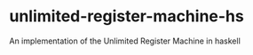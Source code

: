unlimited-register-machine-hs
=============================

An implementation of the Unlimited Register Machine in haskell